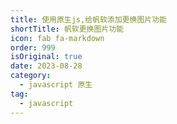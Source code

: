 ```yaml
---
title: 使用原生js,给帆软添加更换图片功能
shortTitle: 帆软更换图片功能
icon: fab fa-markdown
order: 999
isOriginal: true
date: 2023-08-28
category:
  - javascript 原生
tag:
  - javascript
---
```


